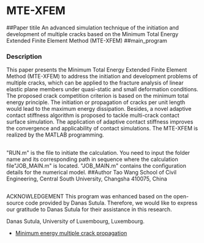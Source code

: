 # MTE-XFEM
##Paper titile
An advanced simulation technique of the initiation and development of multiple cracks based on the Minimum Total Energy Extended Finite Element Method (MTE-XFEM)
##main_program
### Description
This paper presents the Minimum Total Energy Extended Finite Element Method (MTE-XFEM) to address the initiation and development problems of multiple cracks, which can be applied to the fracture analysis of linear elastic plane members under quasi-static and small deformation conditions. The proposed crack competition criterion is based on the minimum total energy principle. The initiation or propagation of cracks per unit length would lead to the maximum energy dissipation. Besides, a novel adaptive contact stiffness algorithm is proposed to tackle multi-crack contact surface simulation. The application of adaptive contact stiffness improves the convergence and applicability of contact simulations. The MTE-XFEM is realized by the MATLAB programming.
##
"RUN.m" is the file to initiate the calculation. You need to input the folder name and its corresponding path in sequence where the calculation file"JOB_MAIN.m" is located.
"JOB_MAIN.m"  contains the configuration details for the numerical model.
##Author
Tao Wang
School of Civil Engineering, Central South University, Changsha 410075, China
##

ACKNOWLEDGEMENT
This program was enhanced based on the open-source code provided by Danas Sutula. Therefore, we would like to express our gratitude to Danas Sutula for their assistance in this research.

Danas Sutula, University of Luxembourg, Luxembourg.
* [Minimum energy multiple crack propagation](http://hdl.handle.net/10993/29414)

